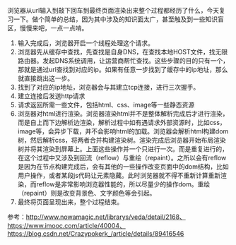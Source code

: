 浏览器从url输入到敲下回车到最终页面渲染出来整个过程都经历了什么，今天复习一下。做个简单的总结，因为其中涉及的知识面太广，甚至触及到一些知识盲区，慢慢来吧，一点一点啃。

1. 输入完成后，浏览器开启一个线程处理这个请求。
2. 浏览器先从缓存中查找，先查找是自身DNS，在查找本地HOST文件，找无限路由器。发起DNS系统调用，让运营商帮忙查找。这些步骤的目的只有一个，那就是通过url查找到对应的ip。如果有任意一步找到了缓存中的ip地址，那么就直接跳出这一步。
3. 找到了对应的ip地址，浏览器会与其建立tcp连接，进行三次握手。
4. 建立连接后发送http请求
5. 请求返回所需一些文件，包括html、css、image等一些静态资源
6. 浏览器对html进行渲染。浏览器渲染html并不是整体解析完成后才进行渲染，而是自上而下边解析边渲染，解析过程中如有遇请求外部资源时，比如css，image等，会异步下载，并不会影响html的加载。浏览器会解析html构建dom树，然后解析css，将两者合并构建渲染树。渲染完成后浏览器开始布局渲染树并将其渲染到屏幕上。上面这些操作并一个只进行一次。而是重复进行的，在这个过程中又涉及到回流（reflow）与重绘（repaint）。之所以会有reflow是因为在节点构建完成后，会有其他的一些操作改变页面中的dom结构，比如用户操作，或者某段js代码让元素隐藏。此时浏览器就不得不重新计算重新渲染，而reflow是非常影响浏览器性能的，所以尽量少的操作dom。重绘（repaint）则是改变背景色、文字颜色等会引起。
7. 最终将页面呈现出来，整个过程结束。


参考：http://www.nowamagic.net/librarys/veda/detail/2168、https://www.imooc.com/article/40004、https://blog.csdn.net/Crazypokerk_/article/details/89416546
